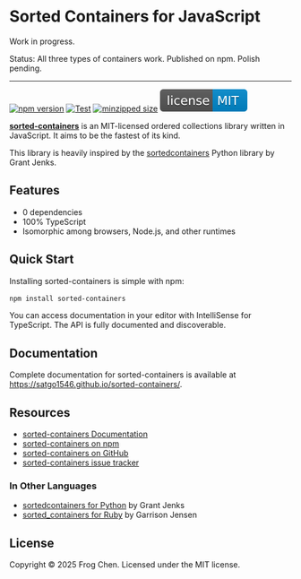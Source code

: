 # Sorted Containers for JavaScript

Work in progress.

Status: All three types of containers work. Published on npm. Polish pending.

---

[![npm version](https://badge.fury.io/js/sorted-containers.svg?icon=si%3Anpm)](https://badge.fury.io/js/sorted-containers)
[![Test](https://github.com/satgo1546/sorted-containers/actions/workflows/test.yml/badge.svg)](https://github.com/satgo1546/sorted-containers/actions/workflows/test.yml)
[![minzipped size](https://badgen.net/bundlephobia/minzip/sorted-containers)](https://bundlephobia.com/package/sorted-containers)
[![MIT license](LICENSE.svg)](https://opensource.org/licenses/MIT)

**[sorted-containers](https://satgo1546.github.io/sorted-containers/)**
is an MIT-licensed ordered collections library written in JavaScript.
It aims to be the fastest of its kind.

This library is heavily inspired by the [sortedcontainers](https://grantjenks.com/docs/sortedcontainers/) Python library by Grant Jenks.

## Features

- 0 dependencies
- 100% TypeScript
- Isomorphic among browsers, Node.js, and other runtimes

## Quick Start

Installing sorted-containers is simple with npm:

```sh
npm install sorted-containers
```

You can access documentation in your editor with IntelliSense for TypeScript.
The API is fully documented and discoverable.


## Documentation

Complete documentation for sorted-containers is available at <https://satgo1546.github.io/sorted-containers/>.


## Resources

- [sorted-containers Documentation](https://satgo1546.github.io/sorted-containers/)
- [sorted-containers on npm](https://www.npmjs.com/package/sorted-containers)
- [sorted-containers on GitHub](https://github.com/satgo1546/sorted-containers)
- [sorted-containers issue tracker](https://github.com/satgo1546/sorted-containers/issues)

### In Other Languages

- [sortedcontainers for Python](http://www.grantjenks.com/docs/sortedcontainers/) by Grant Jenks
- [sorted_containers for Ruby](https://www.rubydoc.info/gems/sorted_containers) by Garrison Jensen

## License

Copyright © 2025 Frog Chen. Licensed under the MIT license.
